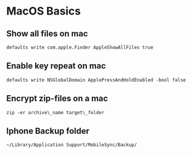 # MacOS Basics
## Show all files on mac
```
defaults write com.apple.Finder AppleShowAllFiles true
```

## Enable key repeat on mac
```
defaults write NSGlobalDomain ApplePressAndHoldEnabled -bool false
```

## Encrypt zip-files on a mac
```
zip -er archive\_name target\_folder
```

## Iphone Backup folder
```
~/Library/Application Support/MobileSync/Backup/
```